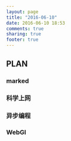 ```yaml
---
layout: page
title: "2016-06-10"
date: 2016-06-10 18:53
comments: true
sharing: true
footer: true
---
```



## PLAN

### marked

### 科学上网

### 异步编程

### WebGl
